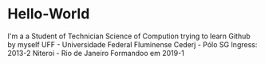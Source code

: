 # Hello-World
I'm a a Student of Technician Science of Compution trying to learn Github by myself
UFF - Universidade Federal Fluminense
Cederj - Pólo SG
Ingress: 2013-2
Niteroi - Rio de Janeiro
Formandoo em 2019-1
